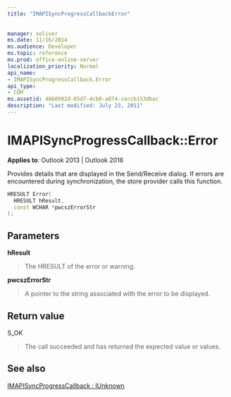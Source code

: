 ```yaml
---
title: "IMAPISyncProgressCallbackError"
 
 
manager: soliver
ms.date: 11/16/2014
ms.audience: Developer
ms.topic: reference
ms.prod: office-online-server
localization_priority: Normal
api_name:
- IMAPISyncProgressCallback.Error
api_type:
- COM
ms.assetid: 4860992d-65d7-4cb0-a874-ceccb153dbac
description: "Last modified: July 23, 2011"
---
```


# IMAPISyncProgressCallback::Error

  
  
**Applies to**: Outlook 2013 | Outlook 2016 
  
Provides details that are displayed in the Send/Receive dialog. If errors are encountered during synchronization, the store provider calls this function.
  
```cpp
HRESULT Error(
  HRESULT hResult,
  const WCHAR *pwcszErrorStr
);
```

## Parameters

 **hResult**
  
> The HRESULT of the error or warning.
    
 **pwcszErrorStr**
  
> A pointer to the string associated with the error to be displayed.
    
## Return value

S_OK 
  
> The call succeeded and has returned the expected value or values.
    
## See also



[IMAPISyncProgressCallback : IUnknown](imapisyncprogresscallbackiunknown.md)

